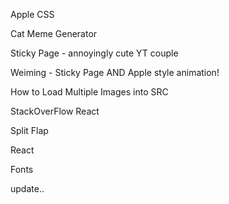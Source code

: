 
Apple CSS
<!-- https://css-tricks.com/lets-make-one-of-those-fancy-scrolling-animations-used-on-apple-product-pages/ -->
<!-- https://www.youtube.com/watch?v=4OcAAj8aqS8 -->

Cat Meme Generator
<!-- https://www.youtube.com/watch?v=-AwG8yF06Po -->

Sticky Page - annoyingly cute YT couple
<!-- https://www.youtube.com/watch?v=htw4iKMYzEc&t=6s -->


Weiming - Sticky Page AND Apple style animation!
<!-- https://github.com/weimingw/weiming-demystify-apple -->


How to Load Multiple Images into SRC
<!-- https://www.youtube.com/watch?v=gEMAZSO85KY&t=481s -->

StackOverFlow React
<!-- https://stackoverflow.com/questions/49579028/adding-an-env-file-to-react-project -->

Split Flap
<!-- https://codepen.io/1055/pen/jjPLJo?editors=0010 -->

React
<!-- https://reactjs.org/docs/dom-elements.html -->

Fonts
<!-- https://enroute.aircanada.com/en/aviation/airport-signs/ -->
<!-- https://fonts.google.com/specimen/Lato?query=Lato -->

update..